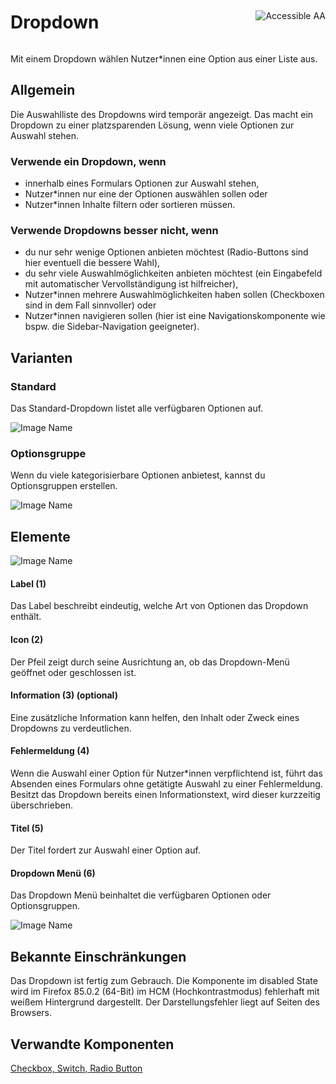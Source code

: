 <div style="display: inline-flex; align-items: center; justify-content: space-between; width: 100%;">
    <h1>Dropdown</h1>
    <img src="assets/aa.png" alt="Accessible AA" />
</div>

Mit einem Dropdown wählen Nutzer\*innen eine Option aus einer Liste aus.

## Allgemein

Die Auswahlliste des Dropdowns wird temporär angezeigt. Das macht ein Dropdown zu einer platzsparenden Lösung, wenn viele Optionen zur Auswahl stehen.

### Verwende ein Dropdown, wenn

- innerhalb eines Formulars Optionen zur Auswahl stehen,
- Nutzer\*innen nur eine der Optionen auswählen sollen oder
- Nutzer\*innen Inhalte filtern oder sortieren müssen.

### Verwende Dropdowns besser nicht, wenn

- du nur sehr wenige Optionen anbieten möchtest (Radio-Buttons sind hier eventuell die bessere Wahl),
- du sehr viele Auswahlmöglichkeiten anbieten möchtest (ein Eingabefeld mit automatischer Vervollständigung ist hilfreicher),
- Nutzer\*innen mehrere Auswahlmöglichkeiten haben sollen (Checkboxen sind in dem Fall sinnvoller) oder
- Nutzer\*innen navigieren sollen (hier ist eine Navigationskomponente wie bspw. die Sidebar-Navigation geeigneter).

## Varianten

### Standard

Das Standard-Dropdown listet alle verfügbaren Optionen auf.

![Image Name](assets/3_components/select-box/Dropdown.png)

### Optionsgruppe

Wenn du viele kategorisierbare Optionen anbietest, kannst du Optionsgruppen erstellen.

![Image Name](assets/3_components/select-box/Dropdown-optionsgruppe.png)

## Elemente

![Image Name](assets/3_components/select-box/Elemente.png)

#### Label (1)

Das Label beschreibt eindeutig, welche Art von Optionen das Dropdown enthält.

#### Icon (2)

Der Pfeil zeigt durch seine Ausrichtung an, ob das Dropdown-Menü geöffnet oder geschlossen ist.

#### Information (3) (optional)

Eine zusätzliche Information kann helfen, den Inhalt oder Zweck eines Dropdowns zu verdeutlichen.

#### Fehlermeldung (4)

Wenn die Auswahl einer Option für Nutzer\*innen verpflichtend ist, führt das Absenden eines Formulars ohne getätigte Auswahl zu einer Fehlermeldung. Besitzt das Dropdown bereits einen Informationstext, wird dieser kurzzeitig überschrieben.

#### Titel (5)

Der Titel fordert zur Auswahl einer Option auf.

#### Dropdown Menü (6)

Das Dropdown Menü beinhaltet die verfügbaren Optionen oder Optionsgruppen.

![Image Name](assets/3_components/select-box/dropdown-klein.png)

## Bekannte Einschränkungen

Das Dropdown ist fertig zum Gebrauch. Die Komponente im disabled State wird im Firefox 85.0.2 (64-Bit) im HCM (Hochkontrastmodus) fehlerhaft mit weißem Hintergrund dargestellt.
Der Darstellungsfehler liegt auf Seiten des Browsers.

## Verwandte Komponenten

[Checkbox, ](?path=/usage/components-checkbox--standard)
[Switch, ](?path=/usage/components-switch--standard)
[Radio Button](?path=/usage/components-radio-button--standard)
